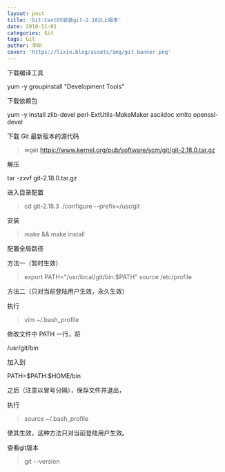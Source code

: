```yaml
---
layout: post
title: 'Git:CentOS安装git-2.18以上版本'
date: 2018-11-01
categories: Git
tags: Git
author: 李昕
cover: 'https://lixin.blog/assets/img/git_banner.png'
---
```


下载编译工具 

yum -y groupinstall "Development Tools"

下载依赖包 

yum -y install zlib-devel perl-ExtUtils-MakeMaker asciidoc xmlto openssl-devel

下载 Git 最新版本的源代码 

>wget https://www.kernel.org/pub/software/scm/git/git-2.18.0.tar.gz  

解压 

tar -zxvf git-2.18.0.tar.gz

进入目录配置 

>cd git-2.18.3 
>./configure --prefix=/usr/git

安装 

>make && make install

配置全局路径 

方法一（暂时生效）

>export PATH="/usr/local/git/bin:$PATH" 
>source /etc/profile

方法二（只对当前登陆用户生效，永久生效）

执行  

>vim ~/.bash_profile

修改文件中 PATH 一行，将

/usr/git/bin 

加入到 

PATH=\$PATH:\$HOME/bin

之后（注意以冒号分隔），保存文件并退出，

执行

>source ~/.bash_profile

使其生效，这种方法只对当前登陆用户生效。

查看git版本 

>git --version

